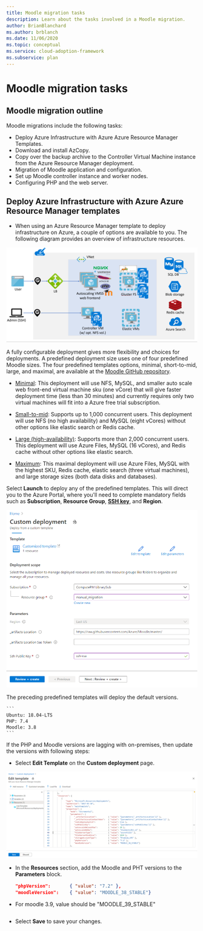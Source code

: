 ```yaml
---
title: Moodle migration tasks
description: Learn about the tasks involved in a Moodle migration.
author: BrianBlanchard
ms.author: brblanch
ms.date: 11/06/2020
ms.topic: conceptual
ms.service: cloud-adoption-framework
ms.subservice: plan
---
```


# Moodle migration tasks

## Moodle migration outline

Moodle migrations include the following tasks:
- Deploy Azure Infrastructure with Azure Azure Resource Manager Templates.
- Download and install AzCopy.
- Copy over the backup archive to the Controller Virtual Machine instance from the Azure Resource Manager deployment.
- Migration of Moodle application and configuration.
- Set up Moodle controller instance and worker nodes. 
- Configuring PHP and the web server.

## Deploy Azure Infrastructure with Azure Azure Resource Manager templates

- When using an Azure Resource Manager template to deploy infrastructure on Azure, a couple of options are available to you. The following diagram provides an overview of infrastructure resources.

![To be determined](images/architecture.png)

A fully configurable deployment gives more flexibility and choices for deployments. A predefined deployment size uses one of four predefined Moodle sizes. The four predefined templates options, minimal, short-to-mid, large, and maximal, are available at the [Moodle GitHub repository](https://github.com/Azure/Moodle).

- [Minimal](https://portal.azure.com/#create/Microsoft.Template/uri/https%3A%2F%2Fraw.githubusercontent.com%2FAzure%2FMoodle%2Fmaster%2Fazuredeploy-minimal.json): This deployment will use NFS, MySQL, and smaller auto scale web front-end virtual machine sku (one vCore) that will give faster deployment time (less than 30 minutes) and currently requires only two virtual machines will fit into a Azure free trial subscription.  

- [Small-to-mid](https://portal.azure.com/#create/Microsoft.Template/uri/https%3A%2F%2Fraw.githubusercontent.com%2FAzure%2FMoodle%2Fmaster%2Fazuredeploy-small2mid-noha.json): Supports up to 1,000 concurrent users. This deployment will use NFS (no high availability) and MySQL (eight vCores) without other options like elastic search or Redis cache.  

- [Large (high-availability)](https://portal.azure.com/#create/Microsoft.Template/uri/https%3A%2F%2Fraw.githubusercontent.com%2FAzure%2FMoodle%2Fmaster%2Fazuredeploy-large-ha.json): Supports more than 2,000 concurrent users. This deployment will use Azure Files, MySQL (16 vCores), and Redis cache without other options like elastic search.  

- [Maximum](https://portal.azure.com/#create/Microsoft.Template/uri/https%3A%2F%2Fraw.githubusercontent.com%2FAzure%2FMoodle%2Fmaster%2Fazuredeploy-maximal.json): This maximal deployment will use Azure Files, MySQL with the highest SKU, Redis cache, elastic search (three virtual machines), and large storage sizes (both data disks and databases).

Select **Launch** to deploy any of the predefined templates. This will direct you to the Azure Portal, where you'll need to complete mandatory fields such as **Subscription**, **Resource Group**, [**SSH key**](https://docs.github.com/en/github/authenticating-to-github/generating-a-new-ssh-key-and-adding-it-to-the-ssh-agent), and **Region**.

![To be determined](images/customdeployment.png)

The preceding predefined templates will deploy the default versions.

    ```
    Ubuntu: 18.04-LTS
    PHP: 7.4
    Moodle: 3.8
    ```

If the PHP and Moodle versions are lagging with on-premises, then update the versions with following steps:

- Select **Edit Template** on the **Custom deployment** page.
    
![To be determined](images/edittemplate.png)

- In the **Resources** section, add the Moodle and PHT versions to the **Parameters** block.

    ```json
    "phpVersion":       { "value": "7.2" },
    "moodleVersion":    { "value": "MOODLE_38_STABLE"}

- For moodle 3.9, value should be "MOODLE_39_STABLE"
    ```

- Select **Save** to save your changes.